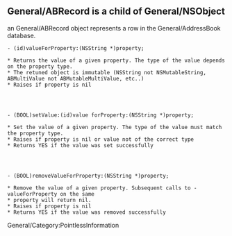 General/ABRecord is a child of General/NSObject
----
an General/ABRecord object represents a row in the General/AddressBook database.


    - (id)valueForProperty:(NSString *)property;

    * Returns the value of a given property. The type of the value depends on the property type.
    * The retuned object is immutable (NSString not NSMutableString, ABMultiValue not ABMutableMultiValue, etc..)
    * Raises if property is nil




    - (BOOL)setValue:(id)value forProperty:(NSString *)property;

    * Set the value of a given property. The type of the value must match the property type.
    * Raises if property is nil or value not of the correct type
    * Returns YES if the value was set successfully




    - (BOOL)removeValueForProperty:(NSString *)property;

    * Remove the value of a given property. Subsequent calls to -valueForProperty on the same
    * property will return nil.
    * Raises if property is nil
    * Returns YES if the value was removed successfully


General/Category:PointlessInformation‏‎